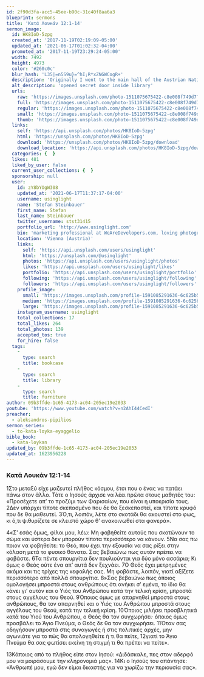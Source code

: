 ```yaml
---
id: 2f90d3fa-acc5-45ee-b90c-31c40f8aa6a3
blueprint: sermons
title: 'Κατά Λουκάν 12:1-14'
sermon_image:
  id: HK8IoD-5zpg
  created_at: '2017-11-19T02:19:09-05:00'
  updated_at: '2021-06-17T01:02:32-04:00'
  promoted_at: '2017-11-19T23:29:24-05:00'
  width: 7492
  height: 4973
  color: '#260c0c'
  blur_hash: 'L35|=n5S9u}=^hI;R*xZNGWCogR+'
  description: 'Originally I went to the main hall of the Austrian National Library to attend a guided tour of the freemasonry exhibition. I was delighted by the architecture and soon fell for all the secret doors which were open - what a sign when having an exhibition on freemasons :-)'
  alt_description: 'opened secret door inside library'
  urls:
    raw: 'https://images.unsplash.com/photo-1511075675422-c8e008f749d7?ixid=MnwxNjM3NDl8MHwxfHNlYXJjaHw2fHxzZWNyZXRzfGVufDB8fHx8MTYyMzk1NjEyOQ&ixlib=rb-1.2.1'
    full: 'https://images.unsplash.com/photo-1511075675422-c8e008f749d7?crop=entropy&cs=srgb&fm=jpg&ixid=MnwxNjM3NDl8MHwxfHNlYXJjaHw2fHxzZWNyZXRzfGVufDB8fHx8MTYyMzk1NjEyOQ&ixlib=rb-1.2.1&q=85'
    regular: 'https://images.unsplash.com/photo-1511075675422-c8e008f749d7?crop=entropy&cs=tinysrgb&fit=max&fm=jpg&ixid=MnwxNjM3NDl8MHwxfHNlYXJjaHw2fHxzZWNyZXRzfGVufDB8fHx8MTYyMzk1NjEyOQ&ixlib=rb-1.2.1&q=80&w=1080'
    small: 'https://images.unsplash.com/photo-1511075675422-c8e008f749d7?crop=entropy&cs=tinysrgb&fit=max&fm=jpg&ixid=MnwxNjM3NDl8MHwxfHNlYXJjaHw2fHxzZWNyZXRzfGVufDB8fHx8MTYyMzk1NjEyOQ&ixlib=rb-1.2.1&q=80&w=400'
    thumb: 'https://images.unsplash.com/photo-1511075675422-c8e008f749d7?crop=entropy&cs=tinysrgb&fit=max&fm=jpg&ixid=MnwxNjM3NDl8MHwxfHNlYXJjaHw2fHxzZWNyZXRzfGVufDB8fHx8MTYyMzk1NjEyOQ&ixlib=rb-1.2.1&q=80&w=200'
  links:
    self: 'https://api.unsplash.com/photos/HK8IoD-5zpg'
    html: 'https://unsplash.com/photos/HK8IoD-5zpg'
    download: 'https://unsplash.com/photos/HK8IoD-5zpg/download'
    download_location: 'https://api.unsplash.com/photos/HK8IoD-5zpg/download?ixid=MnwxNjM3NDl8MHwxfHNlYXJjaHw2fHxzZWNyZXRzfGVufDB8fHx8MTYyMzk1NjEyOQ'
  categories: {  }
  likes: 481
  liked_by_user: false
  current_user_collections: {  }
  sponsorship: null
  user:
    id: zY8bYOgW308
    updated_at: '2021-06-17T11:37:17-04:00'
    username: usinglight
    name: 'Stefan Steinbauer'
    first_name: Stefan
    last_name: Steinbauer
    twitter_username: stst31415
    portfolio_url: 'http://www.usinglight.com'
    bio: 'marketing professional at WeAreDevelopers.com, loving photography, architecture, macros and light - geometry and software test are my secret love.'
    location: 'Vienna (Austria)'
    links:
      self: 'https://api.unsplash.com/users/usinglight'
      html: 'https://unsplash.com/@usinglight'
      photos: 'https://api.unsplash.com/users/usinglight/photos'
      likes: 'https://api.unsplash.com/users/usinglight/likes'
      portfolio: 'https://api.unsplash.com/users/usinglight/portfolio'
      following: 'https://api.unsplash.com/users/usinglight/following'
      followers: 'https://api.unsplash.com/users/usinglight/followers'
    profile_image:
      small: 'https://images.unsplash.com/profile-1591085291636-6c625b59a894image?ixlib=rb-1.2.1&q=80&fm=jpg&crop=faces&cs=tinysrgb&fit=crop&h=32&w=32'
      medium: 'https://images.unsplash.com/profile-1591085291636-6c625b59a894image?ixlib=rb-1.2.1&q=80&fm=jpg&crop=faces&cs=tinysrgb&fit=crop&h=64&w=64'
      large: 'https://images.unsplash.com/profile-1591085291636-6c625b59a894image?ixlib=rb-1.2.1&q=80&fm=jpg&crop=faces&cs=tinysrgb&fit=crop&h=128&w=128'
    instagram_username: usinglight
    total_collections: 17
    total_likes: 264
    total_photos: 139
    accepted_tos: true
    for_hire: false
  tags:
    -
      type: search
      title: bookcase
    -
      type: search
      title: library
    -
      type: search
      title: furniture
author: 09b3ffde-1c65-4173-ac04-205ec19e2033
youtube: 'https://www.youtube.com/watch?v=n2AhI44CedI'
preacher:
  - aleksandros-pipilios
sermon_series:
  - to-kata-loyka-eyaggelio
bible_book:
  - kata-loykan
updated_by: 09b3ffde-1c65-4173-ac04-205ec19e2033
updated_at: 1623956228
---
```

### Κατά Λουκάν 12:1-14

1Στο μεταξύ είχε μαζευτεί πλήθος κόσμου, έτσι που ο ένας να πατάει πάνω στον άλλο. Τότε ο Ιησούς άρχισε να λέει πρώτα στους μαθητές του: «Προσέχετε απ’ το προζύμι των Φαρισαίων, που είναι η υποκρισία τους. 2Δεν υπάρχει τίποτε σκεπασμένο που δε θα ξεσκεπαστεί, και τίποτε κρυφό που δε θα μαθευτεί. 3Ό,τι, λοιπόν, λέτε στο σκοτάδι θα ακουστεί στο φως, κι ό,τι ψιθυρίζετε σε κλειστό χώρο θ’ ανακοινωθεί στα φανερά».

4«Σ’ εσάς όμως, φίλοι μου, λέω: Μη φοβηθείτε αυτούς που σκοτώνουν το σώμα και ύστερα δεν μπορούν τίποτα περισσότερο να κάνουν. 5Να σας πω ποιον να φοβηθείτε: το Θεό, που έχει την εξουσία να σας ρίξει στην κόλαση μετά το φυσικό θάνατο. Σας βεβαιώνω πως αυτόν πρέπει να φοβάστε. 6Τα πέντε σπουργίτια δεν πουλιούνται για δύο μόνο ασσάρια; Κι όμως ο Θεός ούτε ένα απ’ αυτά δεν ξεχνάει. 7Ο Θεός έχει μετρημένες ακόμα και τις τρίχες της κεφαλής σας. Μη φοβάστε, λοιπόν, γιατί αξίζετε περισσότερο από πολλά σπουργίτια.
8»Σας βεβαιώνω πως όποιος ομολογήσει μπροστά στους ανθρώπους ότι ανήκει σ’ εμένα, το ίδιο θα κάνει γι’ αυτόν και ο Υιός του Ανθρώπου κατά την τελική κρίση, μπροστά στους αγγέλους του Θεού. 9Όποιος όμως με απαρνηθεί μπροστά στους ανθρώπους, θα τον απαρνηθεί και ο Υιός του Ανθρώπου μπροστά στους αγγέλους του Θεού, κατά την τελική κρίση. 10Όποιος μιλήσει προσβλητικά κατά του Υιού του Ανθρώπου, ο Θεός θα τον συγχωρήσει· όποιος όμως προσβάλει το Άγιο Πνεύμα, ο Θεός δε θα τον συγχωρήσει. 11Όταν σας οδηγήσουν μπροστά στις συναγωγές ή στις πολιτικές αρχές, μην αγωνιάτε για το πώς θα απολογηθείτε ή τι θα πείτε, 12γιατί το Άγιο Πνεύμα θα σας φωτίσει εκείνη τη στιγμή τι θα πρέπει να πείτε».

13Κάποιος από το πλήθος είπε στον Ιησού: «Διδάσκαλε, πες στον αδερφό μου να μοιράσουμε την κληρονομιά μας». 14Κι ο Ιησούς του απάντησε: «Άνθρωπέ μου, εγώ δεν είμαι δικαστής για να χωρίζω την περιουσία σας».